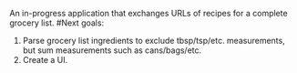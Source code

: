 An in-progress application that exchanges URLs of recipes for a complete grocery list. 
#Next goals:
1. Parse grocery list ingredients to exclude tbsp/tsp/etc. measurements, but sum measurements such as cans/bags/etc.
2. Create a UI.
